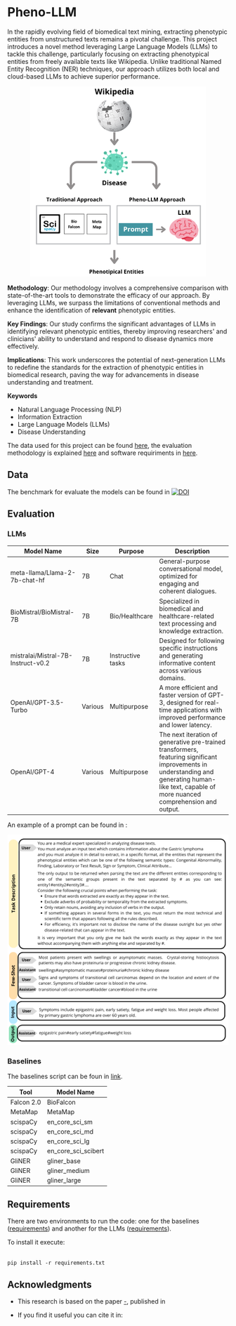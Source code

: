 # Pheno-LLM

In the rapidly evolving field of biomedical text mining, extracting phenotypic entities from unstructured texts remains a pivotal challenge. This project introduces a novel method leveraging Large Language Models (LLMs) to tackle this challenge, particularly focusing on extracting phenotypical entities from freely available texts like Wikipedia. Unlike traditional Named Entity Recognition (NER) techniques, our approach utilizes both local and cloud-based LLMs to achieve superior performance.

<div style="text-align:center;">
<img src="./img/appr.png" width="400" alt="Approach">
</div>

**Methodology**: Our methodology involves a comprehensive comparison with state-of-the-art tools to demonstrate the efficacy of our approach. By leveraging LLMs, we surpass the limitations of conventional methods and enhance the identification of **relevant** phenotypic entities.

**Key Findings**:
Our study confirms the significant advantages of LLMs in identifying relevant phenotypic entities, thereby improving researchers' and clinicians' ability to understand and respond to disease dynamics more effectively.

**Implications**: This work underscores the potential of next-generation LLMs to redefine the standards for the extraction of phenotypic entities in biomedical research, paving the way for advancements in disease understanding and treatment.

**Keywords**

- Natural Language Processing (NLP)
- Information Extraction
- Large Language Models (LLMs)
- Disease Understanding


The data used for this project can be found [here](#data), the evaluation methodology is explained [here](#evaluation) and software requiriments in [here](#requirements).


## Data

The benchmark for evaluate the models can be found in [![DOI](https://zenodo.org/badge/DOI/10.5281/zenodo.11184173.svg)](https://doi.org/10.5281/zenodo.11184173)

## Evaluation

### LLMs


| Model Name                       | Size  | Purpose          | Description                                                                                                                                 |
|----------------------------------|-------|------------------|---------------------------------------------------------------------------------------------------------------------------------------------|
| meta-llama/Llama-2-7b-chat-hf    | 7B    | Chat             | General-purpose conversational model, optimized for engaging and coherent dialogues.                                                        |
| BioMistral/BioMistral-7B         | 7B    | Bio/Healthcare   | Specialized in biomedical and healthcare-related text processing and knowledge extraction.                                                  |
| mistralai/Mistral-7B-Instruct-v0.2 | 7B  | Instructive tasks | Designed for following specific instructions and generating informative content across various domains.                                     |
| OpenAI/GPT-3.5-Turbo             | Various | Multipurpose     | A more efficient and faster version of GPT-3, designed for real-time applications with improved performance and lower latency.              |
| OpenAI/GPT-4                     | Various | Multipurpose     | The next iteration of generative pre-trained transformers, featuring significant improvements in understanding and generating human-like text, capable of more nuanced comprehension and output. |


An example of a prompt can be found in : 
<div style="text-align:center;">

<img src="./img/prompt.png" width="600" alt="Approach">
</div>

### Baselines

The baselines script can be foun in [link](./baselines.ipynb). 

| Tool          |     Model Name           |
|---------------------|-------------------|
| Falcon 2.0          | BioFalcon         |
| MetaMap             | MetaMap           |
| scispaCy            | en_core_sci_sm    | 
| scispaCy            | en_core_sci_md    | 
| scispaCy            | en_core_sci_lg    | 
| scispaCy            | en_core_sci_scibert 
| GliNER              | gliner_base       | 
| GliNER              | gliner_medium     | 
| GliNER              | gliner_large      |

## Requirements 

There are two environments to run the code: one for the baselines ([requirements](./req_baselines.txt)) and another for the LLMs ([requirements](./req_llms.txt)).

To install it execute:
```

pip install -r requirements.txt

```


## Acknowledgments

- This research is based on the paper [-](-), published in 

- If you find it useful you can cite it in:
```bibtext

```